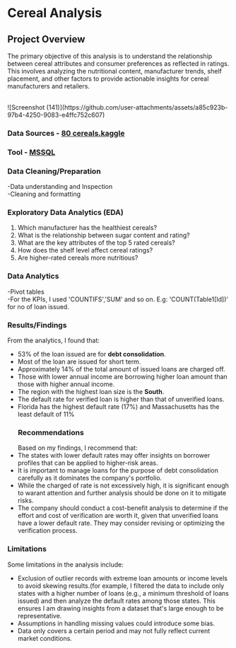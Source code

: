 # Cereal Analysis
## Project Overview
The primary objective of this analysis is to understand the relationship between cereal attributes and consumer preferences as reflected in ratings.
This involves analyzing the nutritional content, manufacturer trends, shelf placement, and other factors to provide actionable insights for cereal manufacturers and retailers.

<br/>
![Screenshot (141)](https://github.com/user-attachments/assets/a85c923b-97b4-4250-9083-e4ffc752c607)

### Data Sources - [80 cereals.kaggle](https://www.kaggle.com/datasets/crawford/80-cereals)
### Tool - [MSSQL](https://www.microsoft.com/en-us/sql-server/sql-server-downloads)
### Data Cleaning/Preparation<br/>
-Data understanding and Inspection<br/>
-Cleaning and formatting
### Exploratory Data Analytics (EDA)
1. Which manufacturer has the healthiest cereals?
2. What is the relationship between sugar content and rating?
3. What are the key attributes of the top 5 rated cereals?
4. How does the shelf level affect cereal ratings?
5. Are higher-rated cereals more nutritious?
### Data Analytics
-Pivot tables<br/>
-For the KPIs, I used 'COUNTIFS','SUM' and so on. E.g: 'COUNT(Table1[Id])' for no of loan issued.
### Results/Findings
From the analytics, I found that:
- 53% of the loan issued are for **debt consolidation**.
- Most of the loan are issued for short term.
- Approximately 14% of the total amount of issued loans are charged off.
- Those with lower annual income are borrowing higher loan amount than those with higher annual income.
- The region with the highest loan size is the **South**.
- The default rate for verified loan is higher than that of unverified loans.
- Florida has the highest default rate (17%) and Massachusetts has the least default of 11%
  ### Recommendations
  Based on my findings, I recommend that:
- The states with lower default rates may offer insights on borrower profiles that can be applied to higher-risk areas.
- It is important to manage loans for the purpose of debt consolidation carefully as it dominates the company's portfolio.
- While the charged of rate is not excessively high, it is significant enough to warant attention and further analysis should be done on it to mitigate risks.
- The company should conduct a cost-benefit analysis to determine if the effort and cost of verification are worth it, given that unverified loans have a lower default rate. They may consider revising or optimizing the verification process.
### Limitations
Some limitations in the analysis include:

- Exclusion of outlier records with extreme loan amounts or income levels to avoid skewing results.(for example, I filtered the data to include only states with a higher number of loans (e.g., a minimum threshold of loans issued) and then analyze the default rates among those states. This ensures I am drawing insights from a dataset that's large enough to be representative.
- Assumptions in handling missing values could introduce some bias.
- Data only covers a certain period and may not fully reflect current market conditions.
